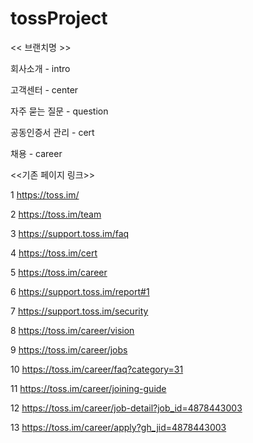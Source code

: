 # tossProject

<< 브랜치명 >>

회사소개 - intro

고객센터 - center

자주 묻는 질문 - question

공동인증서 관리 - cert

채용 - career


<<기존 페이지 링크>>

1  https://toss.im/

2  https://toss.im/team

3  https://support.toss.im/faq

4  https://toss.im/cert

5  https://toss.im/career

6  https://support.toss.im/report#1

7  https://support.toss.im/security

8  https://toss.im/career/vision

9  https://toss.im/career/jobs

10  https://toss.im/career/faq?category=31

11  https://toss.im/career/joining-guide

12  https://toss.im/career/job-detail?job_id=4878443003

13  https://toss.im/career/apply?gh_jid=4878443003

